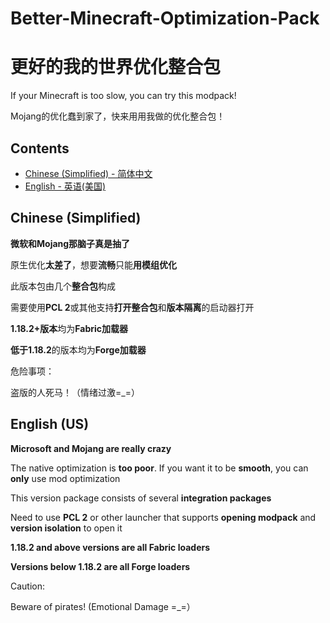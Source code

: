 # Better-Minecraft-Optimization-Pack
# 更好的我的世界优化整合包
If your Minecraft is too slow, you can try this modpack!

Mojang的优化蠢到家了，快来用用我做的优化整合包！
## Contents
- [Chinese (Simplified) - 简体中文](#Chinese (Simplified))
- [English - 英语(美国)](#English (US))

## Chinese (Simplified)

**微软和Mojang那脑子真是抽了**

原生优化**太差了**，想要**流畅**只能**用模组优化**

此版本包由几个**整合包**构成

需要使用**PCL 2**或其他支持**打开整合包**和**版本隔离**的启动器打开

**1.18.2+版本**均为**Fabric加载器**

**低于1.18.2**的版本均为**Forge加载器**

危险事项：

盗版的人死马！（情绪过激=_=）

## English (US)

**Microsoft and Mojang are really crazy**

The native optimization is **too poor**. If you want it to be **smooth**, you can **only** use mod optimization

This version package consists of several **integration packages**

Need to use **PCL 2** or other launcher that supports **opening modpack** and **version isolation** to open it

**1.18.2 and above versions are all Fabric loaders**

**Versions below 1.18.2 are all Forge loaders**

Caution: 

Beware of pirates! (Emotional Damage =_=）
